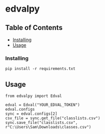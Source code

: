 # edvalpy

## Table of Contents

- [Installing](#installing)
- [Usage](#usage)


### Installing


```
pip install -r requirements.txt
```

## Usage <a name = "usage"></a>

```
from edvalpy import Edval

edval = Edval("YOUR_EDVAL_TOKEN")
edval.configs
sync = edval.configs[2]
csv_file = sync.get_file("classlists.csv")
sync.save_file("classlists.csv", r"C:\Users\Sam\Downloads\classes.csv")
```
